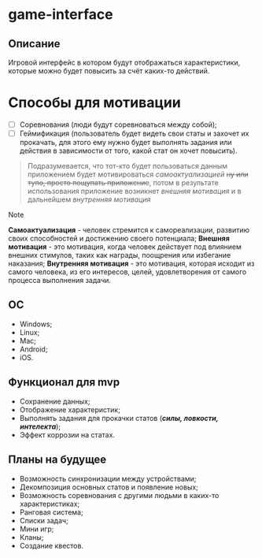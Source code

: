 # game-interface

## Описание 
Игровой интерфейс в котором будут отображаться характеристики, которые можно будет повысить за счёт каких-то действий.
# Способы для мотивации
- [ ] Соревнования (люди будут соревноваться между собой);
- [ ] Геймификация (пользователь будет видеть свои статы и захочет их прокачать, для этого ему нужно будет выполнять задания или действия в зависимости от того, какой стат он хочет повысить).
> Подразумевается, что тот-кто будет пользоваться данным приложением будет мотивироваться *самоактуализацией* ~~ну или тупо, просто пощупать приложение~~, потом в результате использования приложение возникнет *внешняя мотивация* и в дальнейшем *внутренняя мотивация*

> [!NOTE]
> **Самоактуализация** - человек стремится к самореализации, развитию своих способностей и достижению своего потенциала;
> **Внешняя мотивация** - это мотивация, когда человек действует под влиянием внешних стимулов, таких как награды, поощрения или избегание наказания;
> **Внутренняя мотивация** - это мотивация, которая исходит из самого человека, из его интересов, целей, удовлетворения от самого процесса выполнения задачи.
## ОС
- Windows;
- Linux;
- Mac;
- Android;
- iOS.
## Функционал для mvp
+ Сохранение данных;
+ Отображение характеристик;
+ Выполнять задания для прокачки статов (***силы, ловкости, интелекта***);
+ Эффект коррозии на статах.
## Планы на будущее
+ Возможность синхронизации между устройствами;
+ Декомпозиция основных статов и появление новых;
+ Возможность соревнования с другими людьми в каких-то характеристиках;
+ Ранговая система;
+ Списки задач;
+ Мини игр;
+ Кланы;
+ Создание квестов.
